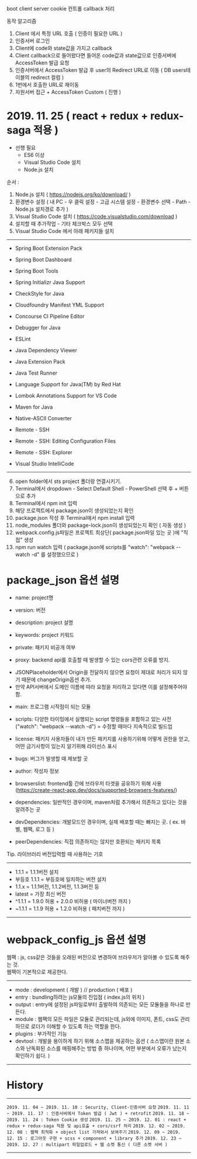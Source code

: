 boot
client server
cookie 컨트롤
callback 처리

동작 알고리즘

1. Client 에서 특정 URL 호출 ( 인증이 필요한 URL )
2. 인증서버 로그인
3. Client에 code와 state값을 가지고 callback
4. Client callback으로 들어왔다면 들어온 code값과 state값으로 인증서버에 AccessToken 발급 요청
5. 인증서버에서 AccessToken 발급 후 user의 Redirect URL로 이동 ( DB users테이블의 redirect 컬럼 )
6. 1번에서 호출한 URL로 재이동
7. 자원서버 접근 + AccessToken Custom ( 진행 )



# 2019. 11. 25 ( react + redux + redux-saga 적용 )

+ 선행 필요
  - ES6 이상
  - Visual Studio Code 설치
  - Node.js 설치
  
순서 : 
1) Node.js 설치 ( https://nodejs.org/ko/download/ )
2) 환경변수 설정 ( 내 PC - 우 클릭 설정 - 고급 시스템 설정 - 환경변수 선택 - Path - Node.js 설치경로 추가 )
3) Visual Studio Code 설치 ( https://code.visualstudio.com/download )
4) 설치할 때 추가작업 - 기타 체크박스 모두 선택
5) Visual Studio Code 에서 아래 패키지들 설치

*****************************************************
- Spring Boot Extension Pack
- Spring Boot Dashboard
- Spring Boot Tools
- Spring Initializr Java Support

- CheckStyle for Java
- Cloudfoundry Manifest YML Support
- Concourse CI Pipeline Editor
- Debugger for Java
- ESLint
- Java Dependency Viewer
- Java Extension Pack
- Java Test Runner
- Language Support for Java(TM) by Red Hat
- Lombok Annotations Support for VS Code
- Maven for Java
- Native-ASCII Converter

- Remote - SSH
- Remote - SSH: Editing Configuration Files
- Remote - SSH: Explorer
- Visual Studio IntelliCode
*****************************************************

6) open folder에서 sts project 폴더랑 연결시키기.
7) Terminal에서 dropdown - Select Default Shell - PowerShell 선택 후 + 버튼으로 추가
8) Terminal에서 npm init 입력
9) 해당 프로젝트에서 package.json이 생성되었는지 확인
10) package.json 작성 후 Terminal에서 npm install 입력
11) node_modules 폴더와 package-lock.json이 생성되었는지 확인 ( 자동 생성 )
12) webpack.config.js파일은 프로젝트 최상단( package.json파일 있는 곳 )에 "직접" 생성
13) npm run watch 입력 ( package.json에 scripts를 "watch": "webpack --watch -d" 를 설정했으므로 )








# package_json 옵션 설명

- name: project명
- version: 버전
- description: project 설명
- keywords: project 키워드
- private: 패키지 비공개 여부

- proxy: backend api를 호출할 때 발생할 수 있는 cors관련 오류를 방지. 
+ JSONPlaceholder에서 Origin을 전달하지 않으면 요청이 제대로 처리가 되지 않기 때문에 changeOrigin옵션 추가.
+ 만약 API서버에서 도메인 이름에 따라 요청을 처리하고 있다면 이를 설정해주어야 함.

- main: 프로그램 시작점이 되는 모듈
- scripts: 다양한 타이밍에서 실행되는 script 명령들을 포함하고 있는 사전
("watch": "webpack --watch -d") = 수정할 때마다 지속적으로 빌드업

- license: 패키지 사용자들이 내가 만든 패키지를 사용하기위해 어떻게 권한을 얻고, 어떤 금기사항이 있는지 알기위해 라이선스 표시
- bugs: 버그가 발생할 때 제보할 곳
- author: 작성자 정보
- browserslist: frontend툴 간에 브라우저 타겟을 공유하기 위해 사용
(https://create-react-app.dev/docs/supported-browsers-features/)

- dependencies: 일반적인 경우이며, maven처럼 추가해서 의존하고 있다는 것을 알려주는 곳
- devDependencies: 개발모드인 경우이며, 실제 배포할 때는 빠지는 곳.
( ex. 바벨, 웹팩, 로그 등 )

- peerDependencies: 직접 의존하지는 않지만 호환되는 패키지 목록

Tip. 라이브러리 버전입력할 때 사용하는 기호
****************************************************
- 1.1.1 = 1.1.1버전 설치
- 부등호 1.1.1 = 부등호에 일치하는 버전 설치
- 1.1.x = 1.1.1버전, 1.1.2버전, 1.1.3버전 등
- latest = 가장 최신 버전
- ^1.1.1 = 1.9.0 허용 + 2.0.0 비허용 ( 마이너버전 까지 )
- ~1.1.1 = 1.1.9 허용 + 1.2.0 비허용 ( 패치버전 까지 )
****************************************************


# webpack_config_js 옵션 설명

웹팩 : js, css같은 것들을 오래된 버전으로 변경하여 브라우저가 알아볼 수 있도록 해주는 것. \
웹팩이 기본적으로 제공한다.
********************************
- mode : development ( 개발 ) // production ( 배포 )
- entry : bundling하려는 js모듈의 진입점 ( index.js의 위치 )
- output : entry에 설정된 js파일로부터 출발하여 의존되는 모든 모듈들을 하나로 만든다.
- module : 웹팩의 모든 파일은 모듈로 관리되는데, js외에 이미지, 폰트, css도 관리하므로 로더가 이해할 수 있도록 하는 역할을 한다.
- plugins : 부가적인 기능
- devtool : 개발을 용이하게 하기 위해 소스맵을 제공하는 옵션
( 소스맵이란 원본 소스와 난독화된 소스를 매핑해주는 방법 중 하나이며, 어떤 부분에서 오류가 났는지 확인하기 쉽다. )
********************************

# History
********************************
`2019. 11. 04 ~ 2019. 11. 10 : Security, Client-인증서버 요청`
`2019. 11. 11 ~ 2019. 11. 17 : 인증서버에서 Token 발급 ( Jwt ) + retrofit`
`2019. 11. 18 ~ 2019. 11. 24 : Token Cookie 생성`
`2019. 11. 25 ~ 2019. 12. 01 : react + redux + redux-saga 적용 및 api호출 + cors/csrf 처리`
`2019. 12. 02 ~ 2019. 12. 08 : 웹팩 최적화 + object list 가져와서 보여주기`
`2019. 12. 09 ~ 2019. 12. 15 : 로그아웃 구현 + scss + component + library 추가`
`2019. 12. 23 ~ 2019. 12. 27 : multipart 파일업로드 + 웹 소켓 통신 ( 다른 소켓 서버 )`
********************************


